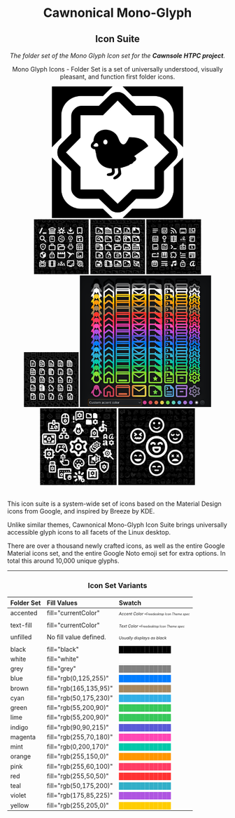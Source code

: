 <center>

# Cawnonical Mono-Glyph
## Icon Suite

<break>

*The folder set of the Mono Glyph Icon set for the **Cawnsole HTPC project**.*


Mono Glyph Icons - Folder Set is a set of universally understood, visually pleasant, and function first folder icons.

<img src="previews/0.png" alt="Preview" width="300px">

<br> 

<span>

<img src="previews/1.png" alt="Preview" width="125px">

<img src="previews/2.png" alt="Preview" width="125px">

<img src="previews/4.png" alt="Preview" width="125px">

<img src="previews/5.png" alt="Preview" width="125px">

<img src="previews/3.png" alt="Preview" width="300px">

</span>
<br>
<span>

<img src="previews/6.png" alt="Preview" width="175px">

<img src="previews/7.png" alt="Preview" width="175px">


</span>
</center>
<br>

This icon suite is a system-wide set of icons based on the Material Design icons from Google, and inspired by Breeze by KDE.

Unlike similar themes, Cawnonical Mono-Glyph Icon Suite brings universally accessible glyph icons to all facets of the Linux desktop.

There are over a thousand newly crafted icons, as well as the entire Google Material icons set, and the entire Google Noto emoji set for extra options. In total this around 10,000 unique glyphs.

<hr>

<center>

### Icon Set Variants


| Folder Set		| Fill Values				| Swatch      |		
|:----------|:----------|:----------|
| accented	| fill="currentColor" 		|  <span style="font-size:0.65em">*Accent Color</span><span style="font-size:0.5em"> \*Freedesktop Icon Theme spec*</span>
|||
| text-fill	| fill="currentColor" 		|  <span style="font-size:0.65em">*Text Color</span><span style="font-size:0.5em"> \*Freedesktop Icon Theme spec*</span>
|||
| unfilled	| No fill value defined.	| <span style="font-size:0.65em">*Usually displays as black*</span>
|||
| black		| fill="black"				|  <span style="color:black;">████████████</span> |
| white		| fill="white"				| <span style="color:white;">████████████</span> |
| grey		| fill="grey"				| <span style="color:grey;">████████████</span> |
| blue		| fill="rgb(0,125,255)"		| <span style="color:rgb(0,125,255);">████████████</span> |
| brown		| fill="rgb(165,135,95)"	| <span style="color:rgb(165,135,95);">████████████</span> |
| cyan		| fill="rgb(50,175,230)"	| <span style="color:rgb(50,175,230);">████████████</span> |
| green		| fill="rgb(55,200,90)"		| <span style="color:rgb(55,200,90);">████████████</span> |
| lime		| fill="rgb(55,200,90)"		| <span style="color:rgb(55,200,90);">████████████</span> |
| indigo	| fill="rgb(90,90,215)"		| <span style="color:rgb(90,90,215);">████████████</span> |
| magenta	| fill="rgb(255,70,180)"	| <span style="color:rgb(255,70,180);">████████████</span> |
| mint		| fill="rgb(0,200,170)"		| <span style="color:rgb(0,200,170);">████████████</span> |
| orange	| fill="rgb(255,150,0)"		| <span style="color:rgb(255,150,0);">████████████</span> |
| pink		| fill="rgb(255,60,100)"	| <span style="color:rgb(255,60,100);">████████████</span> |
| red		| fill="rgb(255,50,50)"		| <span style="color:rgb(255,50,50);">████████████</span> |
| teal		| fill="rgb(50,175,200)"	| <span style="color:rgb(50,175,200);">████████████</span> |
| violet	| fill="rgb(175,85,225)"	| <span style="color:rgb(175,85,225);">████████████</span> |
| yellow	| fill="rgb(255,205,0)"		| <span style="color:rgb(255,205,0);">████████████</span> |